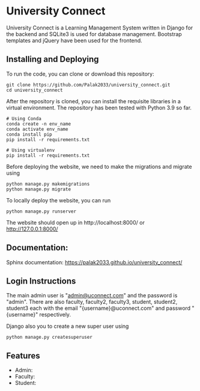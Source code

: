 # University Connect

University Connect is a Learning Management System written in Django for the backend and SQLite3 is used for database management. Bootstrap templates and jQuery have been used for the frontend.

## Installing and Deploying
To run the code, you can clone or download this repository:
```
git clone https://github.com/Palak2033/university_connect.git
cd university_connect
```

After the repository is cloned, you can install the requisite libraries in a virtual environment. The repository has been tested with Python 3.9 so far.
```
# Using Conda
conda create -n env_name
conda activate env_name
conda install pip
pip install -r requirements.txt

# Using virtualenv
pip install -r requirements.txt
```

Before deploying the website, we need to make the migrations and migrate using
```
python manage.py makemigrations
python manage.py migrate
```

To locally deploy the website, you can run
```
python manage.py runserver
```

The website should open up in http://localhost:8000/ or http://127.0.0.1:8000/

## Documentation:
Sphinx documentation: https://palak2033.github.io/university_connect/

## Login Instructions
The main admin user is "admin@uconnect.com" and the password is "admin".
There are also faculty, faculty2, faculty3, student, student2, student3 each with the email "{username}@uconnect.com" and password "{username}" respectively.

Django also you to create a new super user using
```
python manage.py createsuperuser
```

## Features
- Admin:
- Faculty:
- Student:
